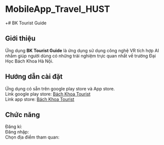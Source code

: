 # MobileApp_Travel_HUST
+# BK Tourist Guide

## Giới thiệu
Ứng dụng **BK Tourist Guide** là ứng dụng sử dụng công nghệ VR tích hợp AI 
nhằm giúp người dùng có những trải nghiệm trực quan nhất về trường Đại Học Bách Khoa Hà Nội.
## Hướng dẫn cài đặt
Ứng dụng có sẵn trên google play store và App store.  
Link google play store: 
[Bách Khoa Tourist](https://play.google.com/store/bk_tourist)   
Link app store: 
[Bách Khoa Tourist](https://play.google.com/store/bk_tourist) 
## Chức năng
Đăng kí:  
Đăng nhập:  
Chọn địa điểm tham quan:  

